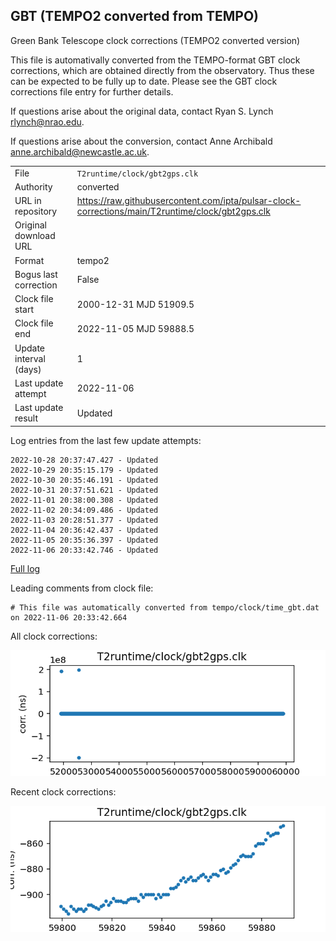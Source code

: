 
## GBT (TEMPO2 converted from TEMPO)

Green Bank Telescope clock corrections (TEMPO2 converted version)

This file is automativally converted from the TEMPO-format GBT
clock corrections, which are obtained directly from the observatory.
Thus these can be expected to be fully up to date. Please see the
GBT clock corrections file entry for further details.

If questions arise about the original data, contact Ryan S. Lynch
<rlynch@nrao.edu>.

If questions arise about the conversion, contact Anne Archibald
<anne.archibald@newcastle.ac.uk>.

|     |     |
|:--- |:--- |
| File | `T2runtime/clock/gbt2gps.clk` |
| Authority | converted |
| URL in repository | <https://raw.githubusercontent.com/ipta/pulsar-clock-corrections/main/T2runtime/clock/gbt2gps.clk> |
| Original download URL | <None> |
| Format | tempo2 |
| Bogus last correction | False |
| Clock file start | 2000-12-31 MJD 51909.5 |
| Clock file end | 2022-11-05 MJD 59888.5 |
| Update interval (days) | 1 |
| Last update attempt | 2022-11-06 |
| Last update result | Updated |

Log entries from the last few update attempts:
```
2022-10-28 20:37:47.427 - Updated
2022-10-29 20:35:15.179 - Updated
2022-10-30 20:35:46.191 - Updated
2022-10-31 20:37:51.621 - Updated
2022-11-01 20:38:00.308 - Updated
2022-11-02 20:34:09.486 - Updated
2022-11-03 20:28:51.377 - Updated
2022-11-04 20:36:42.437 - Updated
2022-11-05 20:35:36.397 - Updated
2022-11-06 20:33:42.746 - Updated
```
[Full log](https://raw.githubusercontent.com/ipta/pulsar-clock-corrections/main/log/T2runtime/clock/gbt2gps.clk.log)

Leading comments from clock file:

    # This file was automatically converted from tempo/clock/time_gbt.dat on 2022-11-06 20:33:42.664



All clock corrections:

![plot of all clock corrections](gbt2gps.clk.png "All corrections")

Recent clock corrections:

![plot of recent clock corrections](gbt2gps.clk.short.png "Recent corrections")

